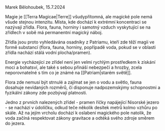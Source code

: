 Marek Bělohoubek, 15.7.2024

Magie je [[Terra Magicae|Terre]] všudypřítomná, ale magické pole nemá všude stejnou intenzitu. Místa, kde dochází k extrémní koncentraci se nazývají zřídla. Flora, fauna, horniny i samotný vzduch vyskytující se na zřídlech v sobě má permanentní magický náboj.

Zřídla jsou proto vyhledávána osadníky z Patriamu, kteří zde těží magii ve formě substancí (flora, fauna, horniny, popřípadě voda, pokud se v oblasti zřídla nachází stálá vodní plocha/pramen).

Energie vycházející ze zřídel není jen velmi rychlým prostředkem k získání moci a bohatsví, ale také s sebou přináší nebezpečí a hrozby, zcela neporovnatelné s tím co je známé na [[Patriam|starém světě]]. 

Flora zde nemusí být strnulé a zajímat se jen o vodu a světlo, fauna dosahuje nevídaných rozměrů, či disponuje nadpozemskýmy schopnostmi a fyzikální zákony zde pozbývají platnosti.

Jedno z prvních nalezených zřídel - pramen říčky napájející Nisorské jezero - se nachází v údolíčku, odkud teče několik desítek metrů kolmo vzhůru po skále. Až na jejím vrcholu dochází k oslabení magického pole natolik, že voda začíná respektovat zákony gravitace a odtéká svého zdroje směrem do jezera.